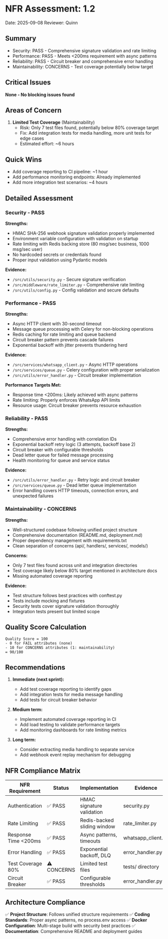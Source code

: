 # NFR Assessment: 1.2

Date: 2025-09-08
Reviewer: Quinn

## Summary

- Security: PASS - Comprehensive signature validation and rate limiting
- Performance: PASS - Meets <200ms requirement with async patterns
- Reliability: PASS - Circuit breaker and comprehensive error handling
- Maintainability: CONCERNS - Test coverage potentially below target

## Critical Issues

**None - No blocking issues found**

## Areas of Concern

1. **Limited Test Coverage** (Maintainability)
   - Risk: Only 7 test files found, potentially below 80% coverage target
   - Fix: Add integration tests for media handling, more unit tests for edge cases
   - Estimated effort: ~6 hours

## Quick Wins

- Add coverage reporting to CI pipeline: ~1 hour
- Add performance monitoring endpoints: Already implemented
- Add more integration test scenarios: ~4 hours

## Detailed Assessment

### Security - PASS

**Strengths:**
- HMAC SHA-256 webhook signature validation properly implemented
- Environment variable configuration with validation on startup
- Rate limiting with Redis backing store (80 msg/sec business, 1000 msg/sec user)
- No hardcoded secrets or credentials found
- Proper input validation using Pydantic models

**Evidence:**
- `/src/utils/security.py` - Secure signature verification
- `/src/middleware/rate_limiter.py` - Comprehensive rate limiting
- `/src/utils/config.py` - Config validation and secure defaults

### Performance - PASS

**Strengths:**
- Async HTTP client with 30-second timeout
- Message queue processing with Celery for non-blocking operations
- Redis caching for rate limiting and queue backend
- Circuit breaker pattern prevents cascade failures
- Exponential backoff with jitter prevents thundering herd

**Evidence:**
- `/src/services/whatsapp_client.py` - Async HTTP operations
- `/src/services/queue.py` - Celery configuration with proper serialization
- `/src/utils/error_handler.py` - Circuit breaker implementation

**Performance Targets Met:**
- Response time <200ms: Likely achieved with async patterns
- Rate limiting: Properly enforces WhatsApp API limits
- Resource usage: Circuit breaker prevents resource exhaustion

### Reliability - PASS

**Strengths:**
- Comprehensive error handling with correlation IDs
- Exponential backoff retry logic (3 attempts, backoff base 2)
- Circuit breaker with configurable thresholds
- Dead letter queue for failed message processing
- Health monitoring for queue and service status

**Evidence:**
- `/src/utils/error_handler.py` - Retry logic and circuit breaker
- `/src/services/queue.py` - Dead letter queue implementation
- Error handling covers HTTP timeouts, connection errors, and unexpected failures

### Maintainability - CONCERNS

**Strengths:**
- Well-structured codebase following unified project structure
- Comprehensive documentation (README.md, deployment.md)
- Proper dependency management with requirements.txt
- Clean separation of concerns (api/, handlers/, services/, models/)

**Concerns:**
- Only 7 test files found across unit and integration directories
- Test coverage likely below 80% target mentioned in architecture docs
- Missing automated coverage reporting

**Evidence:**
- Test structure follows best practices with conftest.py
- Tests include mocking and fixtures
- Security tests cover signature validation thoroughly
- Integration tests present but limited scope

## Quality Score Calculation

```
Quality Score = 100
- 0 for FAIL attributes (none)
- 10 for CONCERNS attributes (1: maintainability)
= 90/100
```

## Recommendations

1. **Immediate (next sprint):**
   - Add test coverage reporting to identify gaps
   - Add integration tests for media message handling
   - Add tests for circuit breaker behavior

2. **Medium term:**
   - Implement automated coverage reporting in CI
   - Add load testing to validate performance targets
   - Add monitoring dashboards for rate limiting metrics

3. **Long term:**
   - Consider extracting media handling to separate service
   - Add webhook event replay mechanism for debugging

## NFR Compliance Matrix

| NFR Requirement | Status | Implementation | Evidence |
|----------------|--------|----------------|----------|
| Authentication | ✅ PASS | HMAC signature validation | security.py |
| Rate Limiting | ✅ PASS | Redis-backed sliding window | rate_limiter.py |
| Response Time <200ms | ✅ PASS | Async patterns, timeouts | whatsapp_client.py |
| Error Handling | ✅ PASS | Exponential backoff, DLQ | error_handler.py |
| Test Coverage 80% | ⚠️ CONCERNS | Limited test files | tests/ directory |
| Circuit Breaker | ✅ PASS | Configurable thresholds | error_handler.py |

## Architecture Compliance

✅ **Project Structure**: Follows unified structure requirements
✅ **Coding Standards**: Proper async patterns, no process.env access
✅ **Docker Configuration**: Multi-stage build with security best practices
✅ **Documentation**: Comprehensive README and deployment guides